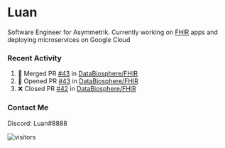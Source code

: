 # Luan

Software Engineer for Asymmetrik. Currently working on [FHIR](https://hl7.org/FHIR/) apps and deploying microservices on Google Cloud

### Recent Activity

<!--START_SECTION:activity-->
1. 🎉 Merged PR [#43](https://github.com/DataBiosphere/FHIR/pull/43) in [DataBiosphere/FHIR](https://github.com/DataBiosphere/FHIR)
2. 💪 Opened PR [#43](https://github.com/DataBiosphere/FHIR/pull/43) in [DataBiosphere/FHIR](https://github.com/DataBiosphere/FHIR)
3. ❌ Closed PR [#42](https://github.com/DataBiosphere/FHIR/pull/42) in [DataBiosphere/FHIR](https://github.com/DataBiosphere/FHIR)
<!--END_SECTION:activity-->

<!--START_SECTION:activity-->

### Contact Me

Discord: Luan#8888

![visitors](https://visitor-badge.glitch.me/badge?page_id=luan-asym.visitor-badge)
